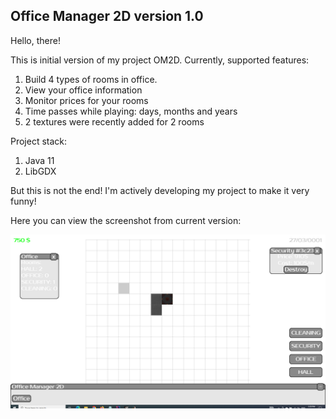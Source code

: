 ## Office Manager 2D version 1.0
Hello, there!

This is initial version of my project OM2D. Currently, supported
features:

1) Build 4 types of rooms in office.
2) View your office information
3) Monitor prices for your rooms
4) Time passes while playing: days, months and years 
5) 2 textures were recently added for 2 rooms

Project stack:

1) Java 11
2) LibGDX

But this is not the end! I'm actively developing my project to make it very funny!

Here you can view the screenshot from current version:

![Game Snippet on initial version](assets/game_snippet.png "Game Snippet")